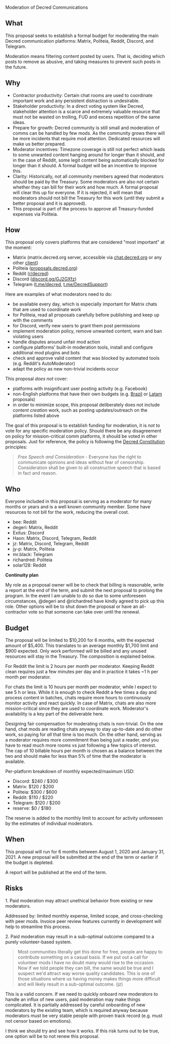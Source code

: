 Moderation of Decred Communications

## What

This proposal seeks to establish a formal budget for moderating the main Decred communication platforms: Matrix, Politeia, Reddit, Discord, and Telegram.

Moderation means filtering content posted by users. That is, deciding which posts to remove as abusive, and taking measures to prevent such posts in the future.

## Why

- Contractor productivity: Certain chat rooms are used to coordinate important work and any persistent distraction is undesirable.
- Stakeholder productivity: In a direct voting system like Decred, stakeholder attention is a scarce and extremely valuable resource that must not be wasted on trolling, FUD and excess repetition of the same ideas.
- Prepare for growth: Decred community is still small and moderation of comms can be handled by few mods. As the community grows there will be more incidents that require mod attention. Dedicated resources will make us better prepared.
- Moderator incentives: Timezone coverage is still not perfect which leads to some unwanted content hanging around for longer than it should, and in the case of Reddit, some legit content being automatically blocked for longer than it should. A formal budget will be an incentive to improve this.
- Clarity: Historically, not all community members agreed that moderators should be paid by the Treasury. Some moderators are also not certain whether they can bill for their work and how much. A formal proposal will clear this up for everyone. If it is rejected, it will mean that moderators should not bill the Treasury for this work (until they submit a better proposal and it is approved).
- This proposal is part of the process to approve all Treasury-funded expenses via Politeia.

## How

This proposal only covers platforms that are considered "most important" at the moment:

- Matrix (matrix.decred.org server, accessible via [chat.decred.org](https://chat.decred.org/) or any other [client](https://matrix.org/clients/))
- Politeia ([proposals.decred.org](https://proposals.decred.org/))
- Reddit ([r/decred](https://www.reddit.com/r/decred/))
- Discord ([discord.gg/GJ2GXfz](https://discord.gg/GJ2GXfz))
- Telegram ([t.me/decred](https://t.me/decred), [t.me/DecredSupport](https://t.me/DecredSupport))

Here are examples of what moderators need to do:

- be available every day, which is especially important for Matrix chats that are used to coordinate work
- for Politeia, read all proposals carefully before publishing and keep up with the comments
- for Discord, verify new users to grant them post permissions
- implement moderation policy, remove unwanted content, warn and ban violating users
- handle disputes around unfair mod action
- configure platforms' built-in moderation tools, install and configure additional mod plugins and bots
- check and approve valid content that was blocked by automated tools (e.g. Reddit's AutoModerator)
- adapt the policy as new non-trivial incidents occur

This proposal _does not_ cover:

- platforms with insignificant user posting activity (e.g. Facebook)
- non-English platforms that have their own budgets (e.g. [Brazil](https://proposals.decred.org/proposals/bc20f986c3ea2fed2ea074c377a89f1a4b956ea0d527a8b6c099a5a8f175beb5) or [Latam](https://proposals.decred.org/proposals/3c02b677462d6d22d61bf786798e975b38df7a203c2467429d4ec91f75ef0c40) proposals)
- in order to minimize scope, this proposal deliberately does not include _content creation_ work, such as posting updates/outreach on the platforms listed above

The goal of this proposal is to establish funding for moderation, it is _not_ to vote for any specific moderation policy. Should there be any disagreement on policy for mission-critical comm platforms, it should be voted in other proposals. Just for reference, the policy is following the [Decred Constitution](https://docs.decred.org/governance/decred-constitution/#principles) principles:

> _Free Speech and Consideration_ - Everyone has the right to communicate opinions and ideas without fear of censorship. Consideration shall be given to all constructive speech that is based in fact and reason.

## Who

Everyone included in this proposal is serving as a moderator for many months or years and is a well known community member. Some have resources to not bill for the work, reducing the overall cost.

- bee: Reddit
- degeri: Matrix, Reddit
- Exitus: Discord
- Haon: Matrix, Discord, Telegram, Reddit
- jz: Matrix, Discord, Telegram, Reddit
- jy-p: Matrix, Politeia
- mr.black: Telegram
- richardred: Politeia
- solar128: Reddit

**Continuity plan**

My role as a proposal owner will be to check that billing is reasonable, write a report at the end of the term, and submit the next proposal to prolong the program. In the event I am unable to do so due to some unforeseen circumstances, @degeri and @richardred have kindly agreed to pick up this role. Other options will be to shut down the proposal or have an all-contractor vote so that someone can take over until the renewal.

## Budget

The proposal will be limited to $10,200 for 6 months, with the expected amount of $5,400. This translates to an average monthly $1,700 limit and $900 expected. Only work performed will be billed and any unused resources will stay in the Treasury. The composition is explained below.

For Reddit the limit is 2 hours per month per moderator. Keeping Reddit clean requires just a few minutes per day and in practice it takes ~1 h per month per moderator.

For chats the limit is 10 hours per month per moderator, while I expect to see 5 h or less. While it is enough to check Reddit a few times a day and process content in batches, chats require more hours to continuously monitor activity and react quickly. In case of Matrix, chats are also more mission-critical since they are used to coordinate work. Moderator's availability is a key part of the deliverable here.

Designing fair compensation for moderating chats is non-trivial. On the one hand, chat mods are reading chats anyway to stay up-to-date and do other work, so paying for _all_ that time is too much. On the other hand, serving as a moderator requires more commitment than being just a reader, _and_ you have to read much more rooms vs just following a few topics of interest. The cap of 10 billable hours per month is chosen as a balance between the two and should make for less than 5% of time that the moderator is available.

Per-platform breakdown of monthly expected/maximum USD:

- Discord: $240 / $300
- Matrix: $120 / $200
- Politeia: $300 / $600
- Reddit: $110 / $220
- Telegram: $120 / $200
- reserve: $0 / $180

The reserve is added to the monthly limit to account for activity unforeseen by the estimates of individual moderators.

## When

This proposal will run for 6 months between August 1, 2020 and January 31, 2021. A new proposal will be submitted at the end of the term or earlier if the budget is depleted.

A report will be published at the end of the term.

## Risks

1\. Paid moderation may attract unethical behavior from existing or new moderators.

Addressed by: limited monthly expense, limited scope, and cross-checking with peer mods. Invoice peer review features currently in development will help to streamline this process.

2\. Paid moderation may result in a sub-optimal outcome compared to a purely volunteer-based system.

> Most communities literally get this done for free, people are happy to contribute something on a casual basis. If we put out a call for volunteer mods I have no doubt many would rise to the occasion. Now if we told people they can bill, the same would be true and I suspect we'd attract way worse quality candidates. This is one of those situations where us having money makes things more difficult and will likely result in a sub-optimal outcome. (jz)

This is a valid concern. If we need to quickly onboard new moderators to handle an influx of new users, paid moderation may make things complicated. It is partially addressed by careful onboarding of new moderators by the existing team, which is required anyway because moderators must be very stable people with proven track record (e.g. must not censor based on emotions).

I think we should try and see how it works. If this risk turns out to be true, one option will be to not renew this proposal.